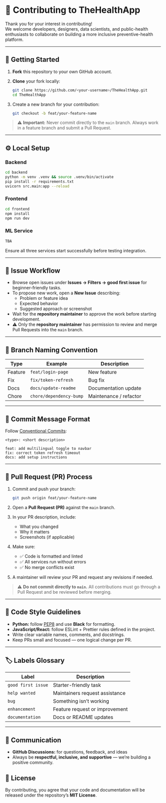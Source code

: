 # 🤝 Contributing to TheHealthApp

Thank you for your interest in contributing!  
We welcome developers, designers, data scientists, and public-health enthusiasts to collaborate on building a more inclusive preventive-health platform.

---

## 🧭 Getting Started

1. **Fork** this repository to your own GitHub account.
2. **Clone** your fork locally:
   ```bash
   git clone https://github.com/<your-username>/TheHealthApp.git
   cd TheHealthApp
    ````

3. Create a new branch for your contribution:

   ```bash
   git checkout -b feat/your-feature-name
   ```

> ⚠️ **Important:** Never commit directly to the `main` branch.
> Always work in a feature branch and submit a Pull Request.

---

## ⚙️ Local Setup

### Backend

```bash
cd backend
python -m venv .venv && source .venv/bin/activate
pip install -r requirements.txt
uvicorn src.main:app --reload
```

### Frontend

```bash
cd frontend
npm install
npm run dev
```

### ML Service

```bash
TBA
```

Ensure all three services start successfully before testing integration.

---

## 🧩 Issue Workflow

- Browse open issues under **Issues → Filters → good first issue** for beginner-friendly tasks.  
- To propose new work, open a **New Issue** describing:
  - Problem or feature idea  
  - Expected behavior  
  - Suggested approach or screenshot  
- Wait for the **repository maintainer** to approve the work before starting development.  
- ⚠️ Only the **repository maintainer** has permission to review and merge Pull Requests into the `main` branch.

---

## 🧱 Branch Naming Convention

| Type    | Example                 | Description            |
| ------- | ----------------------- | ---------------------- |
| Feature | `feat/login-page`       | New feature            |
| Fix     | `fix/token-refresh`     | Bug fix                |
| Docs    | `docs/update-readme`    | Documentation update   |
| Chore   | `chore/dependency-bump` | Maintenance / refactor |

---

## 🧼 Commit Message Format

Follow [Conventional Commits](https://www.conventionalcommits.org/en/v1.0.0/):

```
<type>: <short description>

feat: add multilingual toggle to navbar
fix: correct token refresh timeout
docs: add setup instructions
```

---

## 🔁 Pull Request (PR) Process

1. Commit and push your branch:

   ```bash
   git push origin feat/your-feature-name
   ```
2. Open a **Pull Request (PR)** against the `main` branch.
3. In your PR description, include:

   * What you changed
   * Why it matters
   * Screenshots (if applicable)
4. Make sure:

   * ✅ Code is formatted and linted
   * ✅ All services run without errors
   * ✅ No merge conflicts exist
5. A maintainer will review your PR and request any revisions if needed.

> ⚠️ **Do not commit directly to `main`.**
> All contributions must go through a Pull Request and be reviewed before merging.

---

## 🧠 Code Style Guidelines

* **Python:** follow [PEP8](https://peps.python.org/pep-0008/) and use **Black** for formatting.
* **JavaScript/React:** follow ESLint + Prettier rules defined in the project.
* Write clear variable names, comments, and docstrings.
* Keep PRs small and focused — one logical change per PR.

---

## 🏷️ Labels Glossary

| Label              | Description                    |
| ------------------ | ------------------------------ |
| `good first issue` | Starter-friendly task          |
| `help wanted`      | Maintainers request assistance |
| `bug`              | Something isn’t working        |
| `enhancement`      | Feature request or improvement |
| `documentation`    | Docs or README updates         |

---

## 💬 Communication

* **GitHub Discussions:** for questions, feedback, and ideas
* Always be **respectful, inclusive, and supportive** — we’re building a positive community.

## 📜 License

By contributing, you agree that your code and documentation will be released under the repository’s **MIT License**.

```

